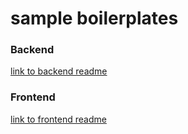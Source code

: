 # sample boilerplates 

### Backend

[link to backend readme](./boilerplate_backend/Readme.md)

### Frontend
[link to frontend readme](./boilerplate_frontend/README.md)